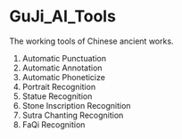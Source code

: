 # GuJi_AI_Tools
  The working tools of Chinese ancient works.
  1. Automatic Punctuation
  2. Automatic Annotation
  3. Automatic Phoneticize
  4. Portrait Recognition
  5. Statue Recognition
  6. Stone Inscription Recognition
  7. Sutra Chanting Recognition
  8. FaQi Recognition
  
